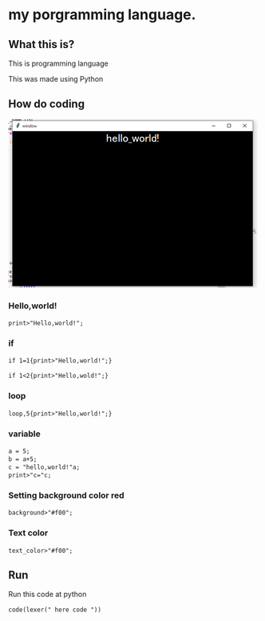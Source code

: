# my porgramming language.
## What this is?
This is programming language

This was made using Python
## How do coding
![hello,world](hello.png)
### Hello,world!
```
print>"Hello,world!";
```
### if
```
if 1=1{print>"Hello,world!";}
```
```
if 1<2{print>"Hello,wold!";}
```
### loop
```
loop,5{print>"Hello,world!";}
```
### variable
```
a = 5;
b = a+5;
c = "hello,world!"a;
print>"c="c;
```
### Setting background color red
```
background>"#f00";
```
### Text color
```
text_color>"#f00";
```

## Run

Run this code at python
```
code(lexer(" here code "))
```
